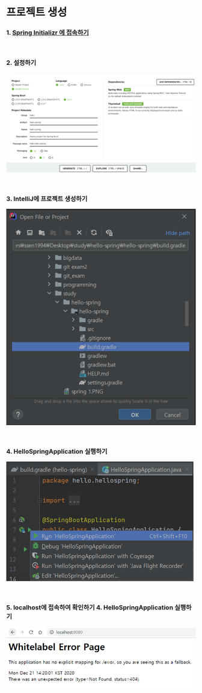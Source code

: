 # 프로젝트 생성

### 1. [Spring Initializr 에 접속하기](https://start.spring.io/) <br>
<br> 

### 2. 설정하기 <br> 
![spring1](https://github.com/daldalhada/SpringbootRec1/blob/master/image/1-1/spring1.PNG) <br>

<br>
   
### 3.  IntelliJ에 프로젝트 생성하기 <br> 
![spring2](https://github.com/daldalhada/SpringbootRec1/blob/master/image/1-1/spring2.PNG) 

<br>

### 4. HelloSpringApplication 실행하기 <br> 
![spring4](https://github.com/daldalhada/SpringbootRec1/blob/master/image/1-1/spring4.PNG) 

<br>

### 5.  localhost에 접속하여 확인하기 4. HelloSpringApplication 실행하기 <br> 
![spring6](https://github.com/daldalhada/SpringbootRec1/blob/master/image/1-1/spring6.PNG) 
